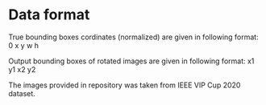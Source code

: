 # Data format

True bounding boxes cordinates (normalized) are given in following format:
		0 x y w h 
        
Output bounding boxes of rotated images are given in following format:
		x1 y1 x2 y2 
		
The images provided in repository was taken from IEEE VIP Cup 2020 dataset. 
		